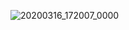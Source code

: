 ![20200316_172007_0000](https://user-images.githubusercontent.com/55870659/76755853-dad2ba80-6741-11ea-9e01-7a6c466d04ae.png)
